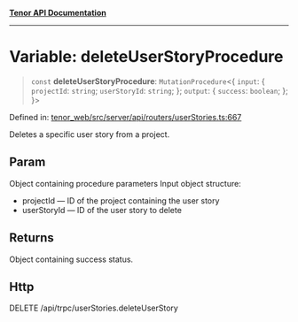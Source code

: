 [**Tenor API Documentation**](../../README.md)

***

# Variable: deleteUserStoryProcedure

> `const` **deleteUserStoryProcedure**: `MutationProcedure`\<\{ `input`: \{ `projectId`: `string`; `userStoryId`: `string`; \}; `output`: \{ `success`: `boolean`; \}; \}\>

Defined in: [tenor\_web/src/server/api/routers/userStories.ts:667](https://github.com/Apantli/Tenor/blob/b33873959b5093fc3e3d66ac4f230a78a6395bbd/tenor_web/src/server/api/routers/userStories.ts#L667)

Deletes a specific user story from a project.

## Param

Object containing procedure parameters
Input object structure:
- projectId — ID of the project containing the user story
- userStoryId — ID of the user story to delete

## Returns

Object containing success status.

## Http

DELETE /api/trpc/userStories.deleteUserStory
